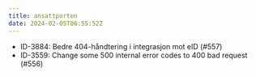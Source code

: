 ```yaml
---
title: ansattporten
date: 2024-02-05T06:55:52Z
---
```


- ID-3884: Bedre 404-håndtering i integrasjon mot eID (#557)
- ID-3559: Change some 500 internal error codes to 400 bad request (#556)
